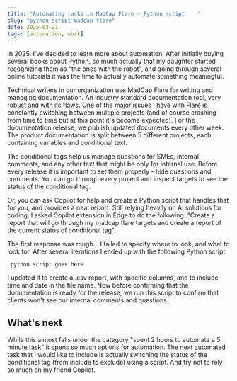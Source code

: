 ```yaml
---
title: "Automating tasks in MadCap Flare - Python script    "
slug: "python-script-madcap-flare"
date: 2025-03-21
tags: [automation, work]
---
```


In 2025. I've decided to learn more about automation. After initially buying several books about Python, so much actually that my daughter started recognizing them as "the ones with the robot", and going through several online tutorials it was the time to actually automate something meaningful.

Technical writers in our organization use MadCap Flare for writing and managing documentation. An industry standard documentation tool, very robust and with its flaws. One of the major issues I have with Flare is constantly switching between multiple projects (and of course crashing from time to time but at this point it's become expected). For the documentation release, we publish updated documents every other week. The product documentation is split between 5 different projects, each containing variables and conditional text.

The conditional tags help us manage questions for SMEs, internal comments, and any other text that might be only for internal use. Before every release it is important to set them properly - hide questions and comments. You can go through every project and inspect targets to see the status of the conditional tag.

Or, you can ask Copilot for help and create a Python script that handles that for you, and provides a neat report. Still relying heavily on AI solutions for coding, I asked Copilot extension in Edge to do the following: "Create a report that will go through my madcap flare targets and create a report of the current status of conditional tag".

The first response was rough... I failed to specify where to look, and what to look for. After several iterations I ended up with the following Python script:

``` python script goes here```

I updated it to create a .csv report, with specific columns, and to include time and date in the file name. Now before confirming that the documentation is ready for the release, we run this script to confirm that clients won't see our internal comments and questions.

## What's next

While this almost falls under the category "spent 2 hours to automate a 5 minute task" it opens so much options for automation. The next automated task that I would like to include is actually switching the status of the conditional tag (from include to exclude) using a script. And try not to rely so much on my friend Copilot.